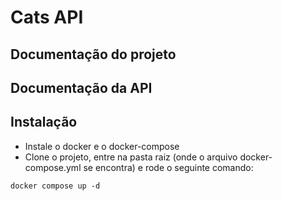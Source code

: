 Cats API
=============
Documentação do projeto
-----------------------

Documentação da API
-------------------


Instalação
----------
- Instale o docker e o docker-compose
- Clone o projeto, entre na pasta raiz (onde o arquivo docker-compose.yml se encontra) e rode o seguinte comando:
```
docker compose up -d
```